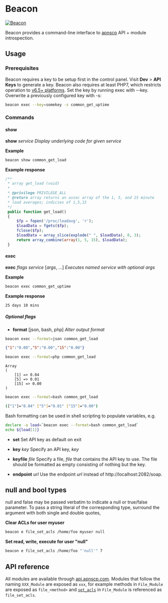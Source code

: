 # Beacon

[![Beacon](https://apisnetworks.com/images/beacon/beacon.png)](https://github.com/apisnetworks/beacon)

Beacon provides a command-line interface to [apnscp](https://github.com/apisnetworks/apnscp-modules) API + module introspection.

## Usage
### Prerequisites
Beacon requires a key to be setup first in the control panel. Visit **Dev** > **API Keys** to generate a key. Beacon also requires at least PHP7, which restricts operation to [v6.5+ platforms](https://kb.hostineer.com/platform/determining-platform-version/). Set the key by running exec with --key. Overwrite a previously configured key with -s:
```bash 
beacon exec --key=somekey -s common_get_uptime
```

### Commands
#### show
**show** *service*
*Display underlying code for given *service**

**Example**
```bash
beacon show common_get_load
```
**Example response**
```php 
/**
 * array get_load (void)
 *
 * @privilege PRIVILEGE_ALL
 * @return array returns an assoc array of the 1, 5, and 15 minute
 * load averages; indicies of 1,5,15
 */
 public function get_load()
 {
     $fp = fopen('/proc/loadavg', 'r');
     $loadData = fgets($fp);
     fclose($fp);
     $loadData = array_slice(explode(" ", $loadData), 0, 3);
     return array_combine(array(1, 5, 15), $loadData);
 }
```

#### exec
**exec** *flags* *service* [*args*, ...]
*Executes named service with optional *args**

**Example**
```bash
beacon exec common_get_uptime
```
**Example response**
```bash
25 days 10 mins
```

##### Optional flags
- **format** [json, bash, php]
*Alter output format*
```bash
beacon exec --format=json common_get_load
```
```json
{"1":"0.00","5":"0.00","15":"0.00"}
```

```bash
beacon exec --format=php common_get_load
```

```
Array
(
    [1] => 0.04
    [5] => 0.01
    [15] => 0.00
)
```

```bash
beacon exec --format=bash common_get_load
```
```bash
(["1"]="0.04" ["5"]="0.01" ["15"]="0.00")
```
Bash formatting can be used in shell scripting to populate variables, e.g.
```bash
declare -a load=`beacon exec --format=bash common_get_load`
echo ${load[1]}
```

- **set**
Set API key as default on exit

- **key** *key*
Specify an API key, *key*

- **keyfile** *file*
Specify a file, *file* that contains the API key to use. The file should be formatted as empty consisting of nothing but the key.

- **endpoint** *url*
Use the endpoint *url* instead of http://localhost:2082/soap.

## null and bool types
null and false may be passed verbatim to indicate a null or true/false parameter. To pass a string literal of the corresponding type, surround  the argument with both single and double quotes,

**Clear ACLs for user myuser**

```bash
beacon e file_set_acls /home/foo myuser null
```

**Set read, write, execute for user "null"**

```bash
beacon e file_set_acls /home/foo "'null'" 7
```

## API reference

All modules are available through [api.apnscp.com](https://api.apnscp.com/namespace-none.html). Modules that follow the naming `XXX_Module` are exposed as `xxx`, for example methods in `File_Module` are exposed as `file_<method>` and [`set_acls`](https://api.apnscp.com/class-File_Module.html#_set_acls) in `File_Module` is referenced as `file_set_acls`.